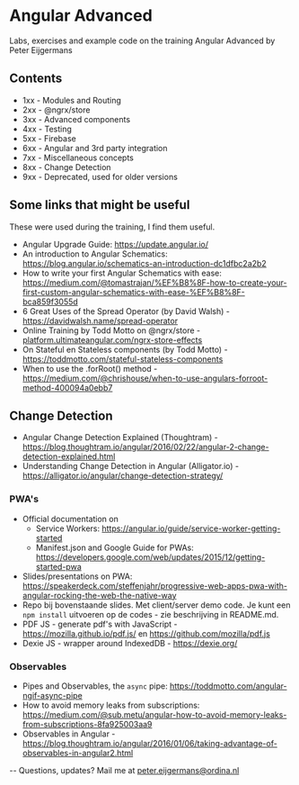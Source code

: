 # Angular Advanced

Labs, exercises and example code on the training Angular Advanced by Peter Eijgermans

## Contents
- 1xx - Modules and Routing
- 2xx - @ngrx/store
- 3xx - Advanced components
- 4xx - Testing
- 5xx - Firebase
- 6xx - Angular and 3rd party integration
- 7xx - Miscellaneous concepts
- 8xx - Change Detection 
- 9xx - Deprecated, used for older versions

## Some links that might be useful

These were used during the training, I find them useful.

-   Angular Upgrade Guide: https://update.angular.io/
-   An introduction to Angular Schematics: https://blog.angular.io/schematics-an-introduction-dc1dfbc2a2b2
-   How to write your first Angular Schematics with ease: https://medium.com/@tomastrajan/%EF%B8%8F-how-to-create-your-first-custom-angular-schematics-with-ease-%EF%B8%8F-bca859f3055d
-   6 Great Uses of the Spread Operator (by David Walsh) - https://davidwalsh.name/spread-operator
-   Online Training by Todd Motto on @ngrx/store -[platform.ultimateangular.com/ngrx-store-effects](https://platform.ultimateangular.com/ngrx-store-effects?affcode=76683_2_kwj_el)
-   On Stateful en Stateless components (by Todd Motto) - https://toddmotto.com/stateful-stateless-components
-   When to use the .forRoot() method - https://medium.com/@chrishouse/when-to-use-angulars-forroot-method-400094a0ebb7

## Change Detection

-   Angular Change Detection Explained (Thoughtram) - https://blog.thoughtram.io/angular/2016/02/22/angular-2-change-detection-explained.html
-   Understanding Change Detection in Angular (Alligator.io) - https://alligator.io/angular/change-detection-strategy/


### PWA's

-   Official documentation on
    -   Service Workers: https://angular.io/guide/service-worker-getting-started
    -   Manifest.json and Google Guide for PWAs: https://developers.google.com/web/updates/2015/12/getting-started-pwa
-   Slides/presentations on PWA: https://speakerdeck.com/steffenjahr/progressive-web-apps-pwa-with-angular-rocking-the-web-the-native-way
-   Repo bij bovenstaande slides. Met client/server demo code. Je kunt een `npm install` uitvoeren op de codes - zie beschrijving in README.md.
-   PDF JS - generate pdf's with JavaScript - https://mozilla.github.io/pdf.js/ en https://github.com/mozilla/pdf.js
-   Dexie JS - wrapper around IndexedDB - https://dexie.org/ 

### Observables
-   Pipes and Observables, the `async` pipe: https://toddmotto.com/angular-ngif-async-pipe
-   How to avoid memory leaks from subscriptions: https://medium.com/@sub.metu/angular-how-to-avoid-memory-leaks-from-subscriptions-8fa925003aa9
-   Observables in Angular - https://blog.thoughtram.io/angular/2016/01/06/taking-advantage-of-observables-in-angular2.html

--
Questions, updates? Mail me at peter.eijgermans@ordina.nl
